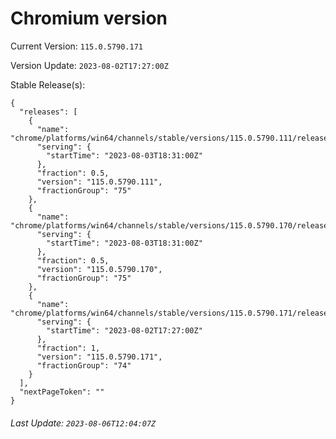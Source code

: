 # Chromium version

Current Version: `115.0.5790.171`

Version Update: `2023-08-02T17:27:00Z`

Stable Release(s):
```
{
  "releases": [
    {
      "name": "chrome/platforms/win64/channels/stable/versions/115.0.5790.111/releases/1691087460",
      "serving": {
        "startTime": "2023-08-03T18:31:00Z"
      },
      "fraction": 0.5,
      "version": "115.0.5790.111",
      "fractionGroup": "75"
    },
    {
      "name": "chrome/platforms/win64/channels/stable/versions/115.0.5790.170/releases/1691087460",
      "serving": {
        "startTime": "2023-08-03T18:31:00Z"
      },
      "fraction": 0.5,
      "version": "115.0.5790.170",
      "fractionGroup": "75"
    },
    {
      "name": "chrome/platforms/win64/channels/stable/versions/115.0.5790.171/releases/1690997220",
      "serving": {
        "startTime": "2023-08-02T17:27:00Z"
      },
      "fraction": 1,
      "version": "115.0.5790.171",
      "fractionGroup": "74"
    }
  ],
  "nextPageToken": ""
}
```

###### Last Update: `2023-08-06T12:04:07Z`
        
